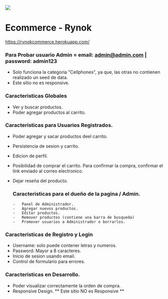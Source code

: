 ![](https://i.postimg.cc/ZB6fdkbt/rynok.png)

# Ecommerce - Rynok
https://rynokcommerce.herokuapp.com/

### Para Probar usuario Admin =  email: admin@admin.com  |  password: admin123
-   Solo funciona la categoria "Cellphones", ya que, las otras no contienen realizado un seed de data.
-   Este sitio no es responsive.

### Caracteristicas Globales

-   Ver y buscar productos.
-   Poder agregar productos al carrito.


### Caracteristicas para Usuarios Registrados.

-   Poder agregar y sacar productos deel carrito.
-   Persistencia de sesion y carrito.
-   Edicion de perfil.
-   Posibilidad de comprar el carrito. Para confirmar la compra, confirmar el link enviado al correo electronico.
-   Dejar reseña del producto.

    ### Caracteristicas para el dueño de la pagina / Admin.
    
        -   Panel de Administrador.
        -   Agregar nuevos productos.
        -   Editar productos.
        -   Remover productos (contiene una barra de busqueda)
        -   Promover usuarios a Administrador o borrarlos.        

### Caracteristicas de Registro y Login

-   Username: solo puede contener letras y numeros.
-   Password: Mayor a 8 caracteres.
-   Inicio de sesion usando email.
-   Control de formulario para errores.

### Caracteristicas en Desarrollo.

-   Poder visualizar correctamente la orden de compra.
-   Responsive Design. ** Este sitio NO es Responsive **

